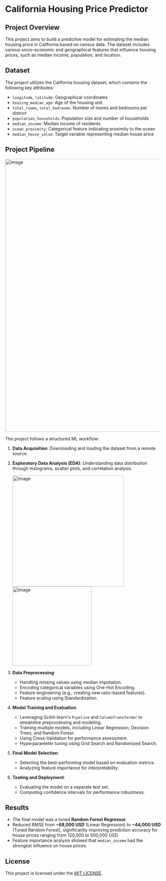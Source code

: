 # California Housing Price Predictor

## Project Overview
This project aims to build a predictive model for estimating the median housing price in California based on census data. The dataset includes various socio-economic and geographical features that influence housing prices, such as median income, population, and location.

## Dataset
The project utilizes the California housing dataset, which contains the following key attributes:
- `longitude`, `latitude`: Geographical coordinates
- `housing_median_age`: Age of the housing unit
- `total_rooms`, `total_bedrooms`: Number of rooms and bedrooms per district
- `population`, `households`: Population size and number of households
- `median_income`: Median income of residents
- `ocean_proximity`: Categorical feature indicating proximity to the ocean
- `median_house_value`: Target variable representing median house price

## Project Pipeline
<img width="883" alt="image" src="https://github.com/user-attachments/assets/01aa183c-5a1c-4449-97c9-902617ac6217" />

The project follows a structured ML workflow:
1. **Data Acquisition**: Downloading and loading the dataset from a remote source.
2. **Exploratory Data Analysis (EDA)**: Understanding data distribution through histograms, scatter plots, and correlation analysis.

   <img width="360" alt="image" src="https://github.com/user-attachments/assets/91cfb1b4-52bf-4660-be25-e65ac26d67c7" /> <img width="256" alt="image" src="https://github.com/user-attachments/assets/63f48da1-6780-4693-a8a0-cc7877c93225" />
4. **Data Preprocessing**:
   - Handling missing values using median imputation.
   - Encoding categorical variables using One-Hot Encoding.
   - Feature engineering (e.g., creating new ratio-based features).
   - Feature scaling using Standardization.
5. **Model Training and Evaluation**:
   - Leveraging Scikit-learn's `Pipeline` and `ColumnTransformer` to streamline preprocessing and modeling.
   - Training multiple models, including Linear Regression, Decision Trees, and Random Forest.
   - Using Cross-Validation for performance assessment.
   - Hyperparameter tuning using Grid Search and Randomized Search.
6. **Final Model Selection**:
   - Selecting the best-performing model based on evaluation metrics.
   - Analyzing feature importance for interpretability.
7. **Testing and Deployment**:
   - Evaluating the model on a separate test set.
   - Computing confidence intervals for performance robustness.

## Results
- The final model was a tuned **Random Forest Regressor**.
- Reduced RMSE from **~68,000 USD** (Linear Regression) to **~44,000 USD** (Tuned Random Forest), significantly improving prediction accuracy for house prices ranging from 120,000 to 500,000 USD.
- Feature importance analysis showed that `median_income` had the strongest influence on house prices.

## License
This project is licensed under the [MIT LICENSE](LICENSE).
